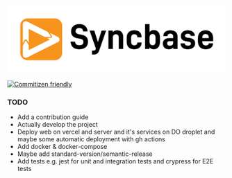 <p align="center">
  <a href="http://syncbase.tv">
    <img src="logo.svg">
  </a>
</p>

[![Commitizen friendly](https://img.shields.io/badge/commitizen-friendly-brightgreen.svg)](http://commitizen.github.io/cz-cli/)

### TODO

- Add a contribution guide
- Actually develop the project
- Deploy web on vercel and server and it's services on DO droplet and maybe some automatic deployment with gh actions
- Add docker & docker-compose
- Maybe add standard-version/semantic-release
- Add tests e.g. jest for unit and integration tests and crypress for E2E tests
